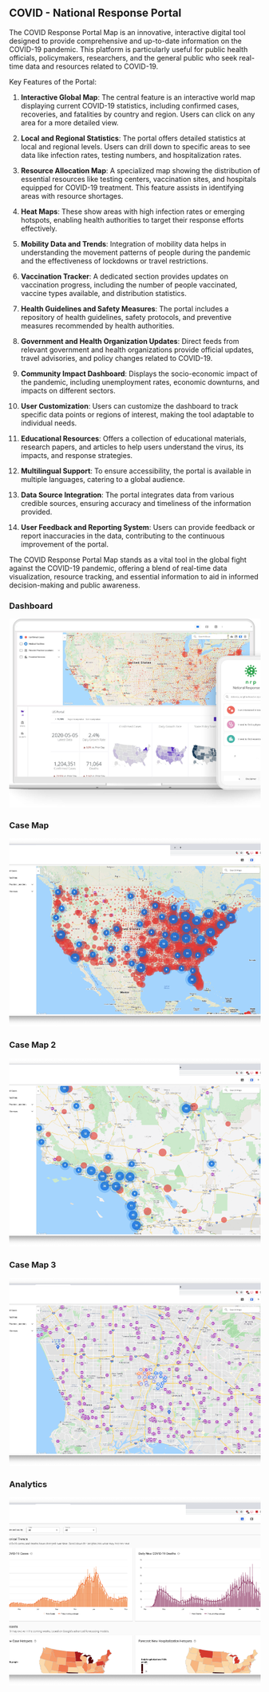 ## COVID - National Response Portal

The COVID Response Portal Map is an innovative, interactive digital tool designed to provide comprehensive and up-to-date information on the COVID-19 pandemic. This platform is particularly useful for public health officials, policymakers, researchers, and the general public who seek real-time data and resources related to COVID-19.

Key Features of the Portal:

1. **Interactive Global Map**: The central feature is an interactive world map displaying current COVID-19 statistics, including confirmed cases, recoveries, and fatalities by country and region. Users can click on any area for a more detailed view.

2. **Local and Regional Statistics**: The portal offers detailed statistics at local and regional levels. Users can drill down to specific areas to see data like infection rates, testing numbers, and hospitalization rates.

3. **Resource Allocation Map**: A specialized map showing the distribution of essential resources like testing centers, vaccination sites, and hospitals equipped for COVID-19 treatment. This feature assists in identifying areas with resource shortages.

4. **Heat Maps**: These show areas with high infection rates or emerging hotspots, enabling health authorities to target their response efforts effectively.

5. **Mobility Data and Trends**: Integration of mobility data helps in understanding the movement patterns of people during the pandemic and the effectiveness of lockdowns or travel restrictions.

6. **Vaccination Tracker**: A dedicated section provides updates on vaccination progress, including the number of people vaccinated, vaccine types available, and distribution statistics.

7. **Health Guidelines and Safety Measures**: The portal includes a repository of health guidelines, safety protocols, and preventive measures recommended by health authorities.

8. **Government and Health Organization Updates**: Direct feeds from relevant government and health organizations provide official updates, travel advisories, and policy changes related to COVID-19.

9. **Community Impact Dashboard**: Displays the socio-economic impact of the pandemic, including unemployment rates, economic downturns, and impacts on different sectors.

10. **User Customization**: Users can customize the dashboard to track specific data points or regions of interest, making the tool adaptable to individual needs.

11. **Educational Resources**: Offers a collection of educational materials, research papers, and articles to help users understand the virus, its impacts, and response strategies.

12. **Multilingual Support**: To ensure accessibility, the portal is available in multiple languages, catering to a global audience.

13. **Data Source Integration**: The portal integrates data from various credible sources, ensuring accuracy and timeliness of the information provided.

14. **User Feedback and Reporting System**: Users can provide feedback or report inaccuracies in the data, contributing to the continuous improvement of the portal.

The COVID Response Portal Map stands as a vital tool in the global fight against the COVID-19 pandemic, offering a blend of real-time data visualization, resource tracking, and essential information to aid in informed decision-making and public awareness.

### Dashboard
![COVID - National Response Portal](/covid/covid--01.png)

### Case Map
![COVID - National Response Portal](/covid/covid--02.png)

### Case Map 2
![COVID - National Response Portal](/covid/covid--03.png)

### Case Map 3
![COVID - National Response Portal](/covid/covid--04.png)

### Analytics
![COVID - National Response Portal](/covid/covid--05.png)